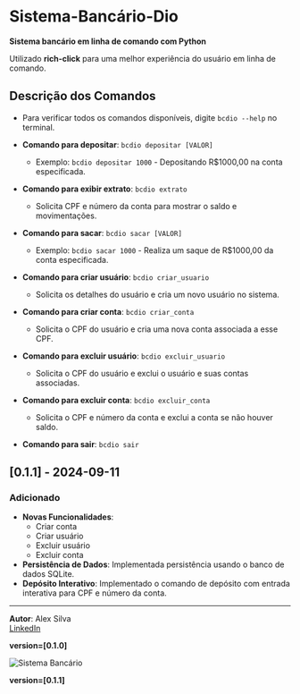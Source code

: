 # Sistema-Bancário-Dio

**Sistema bancário em linha de comando com Python**

Utilizado **rich-click** para uma melhor experiência do usuário em linha de comando.

## Descrição dos Comandos

- Para verificar todos os comandos disponíveis, digite `bcdio --help` no terminal.

- **Comando para depositar**: `bcdio depositar [VALOR]`
  - Exemplo: `bcdio depositar 1000` - Depositando R$1000,00 na conta especificada.

- **Comando para exibir extrato**: `bcdio extrato`
  - Solicita CPF e número da conta para mostrar o saldo e movimentações.

- **Comando para sacar**: `bcdio sacar [VALOR]`
  - Exemplo: `bcdio sacar 1000` - Realiza um saque de R$1000,00 da conta especificada.

- **Comando para criar usuário**: `bcdio criar_usuario`
  - Solicita os detalhes do usuário e cria um novo usuário no sistema.

- **Comando para criar conta**: `bcdio criar_conta`
  - Solicita o CPF do usuário e cria uma nova conta associada a esse CPF.

- **Comando para excluir usuário**: `bcdio excluir_usuario`
  - Solicita o CPF do usuário e exclui o usuário e suas contas associadas.

- **Comando para excluir conta**: `bcdio excluir_conta`
  - Solicita o CPF e número da conta e exclui a conta se não houver saldo.

- **Comando para sair**: `bcdio sair`

## [0.1.1] - 2024-09-11

### Adicionado
- **Novas Funcionalidades**:
  - Criar conta
  - Criar usuário
  - Excluir usuário
  - Excluir conta
- **Persistência de Dados**: Implementada persistência usando o banco de dados SQLite.
- **Depósito Interativo**: Implementado o comando de depósito com entrada interativa para CPF e número da conta.
  

---

**Autor**: Alex Silva  
[LinkedIn](https://www.linkedin.com/in/alexpaulo100/)

**version=[0.1.0]**

![Sistema Bancário](https://github.com/user-attachments/assets/ebd0a1b6-ad6a-453d-91fa-b8ef12dabe56)

**version=[0.1.1]**


